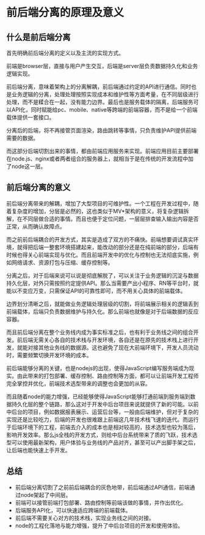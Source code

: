 # 前后端分离的原理及意义

## 什么是前后端分离

首先明确前后端分离的定义以及主流的实现方式。

前端是browser层，直接与用户产生交互，后端是server层负责数据持久化和业务逻辑实现。

前后端分离，意味着架构上的分离解耦，前后端通过约定的API进行通信。同时也是业务逻辑的分离，处理处理按照实现成本和维护性等方面考量，在不同层级进行处理，而不是糅合在一起，没有能力边界。最后也是服务载体的隔离，后端服务可以API化，同时赋能给pc、mobile、native等跨端的前端容器，而不是给一个前端载体提供一套接口。

分离后的后端，将不再接管页面渲染，路由跳转等事情，只负责维护API提供前端需要的数据。

而这部分后端切割出来的事情，都由前端应用服务来实现。前端应用目前主要部署在node.js、nginx或者两者组合的服务器上，就相当于是在传统的开发流程中加了node这一层。

## 前后端分离的意义

前后端分离带来的解耦，增加了大型项目的可维护性。一个工程在开发过程中，随着复杂度的增加，分层是必然的，这也类似于MV*架构的意义，将复杂逻辑拆解，在不同层做合适的事情。而且也便于定位问题，一层层排查输入输出内容是否正常，从而确认故障点。

而之前前后端耦合的开发方式，其实是造成了双方的不痛快。前端想要调试真实环境，就得把后端一整套环境搭建起来，能改动的部分还是在纯前端的部分，后端有时候也得关心前端实现与优化。而且前端开发中的优化与控制也无法彻底实施，例如网络请求、资源打包与压缩、缓存控制等。

分离之后，对于后端来说可以说是彻底解脱了，可以关注于业务逻辑的沉淀与数据持久化层，对外只需按照约定提供API。那么当需要产出小程序、RN等平台时，就能以不变应万变，只需保证API的可靠性即可，而不用关心具体的前端载体。

边界划分清晰之后，就能做业务逻辑处理层级的切割，将前端展示相关的逻辑丢到前端载体，后端只负责数据维护与持久化。那么前端也就像是对于后端数据的反应容器。

而且前后端分离在整个业务线内成为事实标准之后，也有利于业务线之间的组合开发。前后端无需关心各自的技术栈与开发环境，各自还是在原先的技术栈上进行开发，就能对接其他业务线的数据源。这也避免了现在大前端环境下，开发人员流动时，需要频繁切换开发环境的成本。

前后端能够分离的关键，也是nodejs的出现，使得JavaScript编写服务端成为现实。由此带来的打包部署、缓存控制、路由控制等方面，都可以让前端开发工程师完全掌控并优化，前端技术选型带来的调整也会更加的从容。

而且随着node的能力增强，已经能够使得JavaScript能够打通前端到服务端到数据持久化层的整个链路，那么这对于开发中后台项目来说就提供了新的可能。以前中后台的项目，例如数据报表展示、运营后台等，一般由后端维护，但对于复杂的实现还是比较吃力，后端的开发也很难跟上前端这几年技术栈飞速的迭代。而运行于后端环境下的工程，前端去介入的成本也是相对较高的，技术选型也较为落后，影响开发效率。那么js全栈的开发方式，则给中后台系统带来了质的飞跃，技术选型可以使用最新架构，用户体验与业务线的产品对齐，甚至可以产出脚手架之后，让后端也能快速上手开发。

## 总结

- 前后端分离切割了之前前后端耦合的灰色地带，前后端通过API通信，前端通过node架起了中间层。
- 前端可以接管前端打包部署、路由控制等前端该做的事情，并作出优化。
- 后端服务API化，可以快速适应跨端的前端载体。
- 前后端不需要关心对方的技术栈，实现业务线之间的对接。
- node的工程化落地与能力增强，提升了中后台项目的开发和使用体验。


